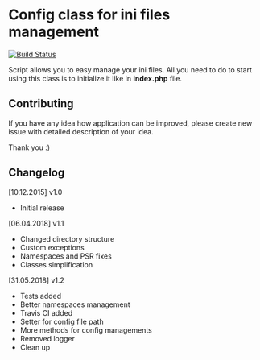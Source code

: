 # Config class for ini files management

[![Build Status](https://travis-ci.org/mixset/config-class-php.png)](https://travis-ci.org/mixset/config-class-php)

Script allows you to easy manage your ini files.
All you need to do to start using this class is to initialize it like in **index.php** file. 

## Contributing

If you have any idea how application can be improved, please create new issue with detailed description of your idea.

Thank you :)

## Changelog

[10.12.2015] v1.0
* Initial release

[06.04.2018] v1.1
* Changed directory structure
* Custom exceptions
* Namespaces and PSR fixes
* Classes simplification

[31.05.2018] v1.2
* Tests added
* Better namespaces management
* Travis CI added
* Setter for config file path
* More methods for config managements
* Removed logger
* Clean up